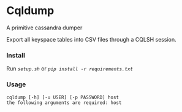 # Cqldump
A primitive cassandra dumper

Export all keyspace tables into CSV files through a CQLSH session.

### Install
Run _`setup.sh`_ or _`pip install -r requirements.txt`_

### Usage
```
cqldump [-h] [-u USER] [-p PASSWORD] host
the following arguments are required: host
```
